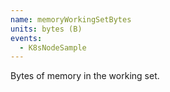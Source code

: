 ```yaml
---
name: memoryWorkingSetBytes
units: bytes (B)
events:
  - K8sNodeSample
---
```


Bytes of memory in the working set.